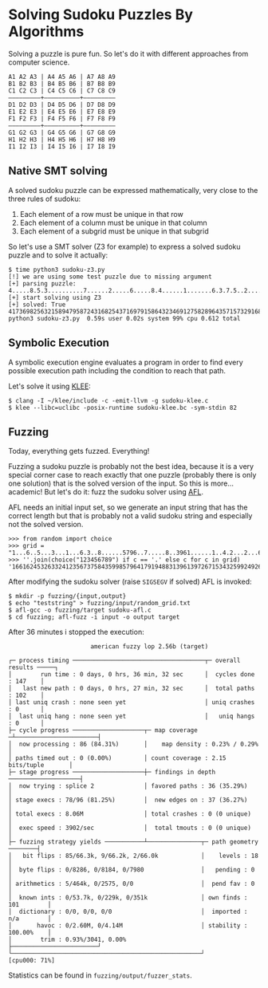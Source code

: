# Solving Sudoku Puzzles By Algorithms

Solving a puzzle is pure fun. So let's do it with different approaches from computer science.

```
A1 A2 A3 | A4 A5 A6 | A7 A8 A9
B1 B2 B3 | B4 B5 B6 | B7 B8 B9
C1 C2 C3 | C4 C5 C6 | C7 C8 C9
–––––––––+––––––––––+–––––––––
D1 D2 D3 | D4 D5 D6 | D7 D8 D9
E1 E2 E3 | E4 E5 E6 | E7 E8 E9
F1 F2 F3 | F4 F5 F6 | F7 F8 F9
–––––––––+––––––––––+–––––––––
G1 G2 G3 | G4 G5 G6 | G7 G8 G9
H1 H2 H3 | H4 H5 H6 | H7 H8 H9
I1 I2 I3 | I4 I5 I6 | I7 I8 I9
```


## Native SMT solving

A solved sudoku puzzle can be expressed mathematically, very close to the three rules of sudoku:

1. Each element of a row must be unique in that row
2. Each element of a column must be unique in that column
3. Each element of a subgrid must be unique in that subgrid

So let's use a SMT solver (Z3 for example) to express a solved sudoku puzzle and to solve it actually:

```
$ time python3 sudoku-z3.py 
[!] we are using some test puzzle due to missing argument
[+] parsing puzzle: 4.....8.5.3..........7......2.....6.....8.4......1.......6.3.7.5..2.....1.4......
[+] start solving using Z3
[+] solved: True
417369825632158947958724316825437169791586432346912758289643571573291684164875293
python3 sudoku-z3.py  0.59s user 0.02s system 99% cpu 0.612 total
```


## Symbolic Execution

A symbolic execution engine evaluates a program in order to find every possible execution path including the condition to reach that path.

Let's solve it using [KLEE](http://klee.github.io):

```
$ clang -I ~/klee/include -c -emit-llvm -g sudoku-klee.c
$ klee --libc=uclibc -posix-runtime sudoku-klee.bc -sym-stdin 82
```


## Fuzzing

Today, everything gets fuzzed. Everything!

Fuzzing a sudoku puzzle is probably not the best idea, because it is a very special corner case to reach exactly that one puzzle (probably there is only one solution) that is the solved version of the input. So this is more... academic! But let's do it: fuzz the sudoku solver using [AFL](http://lcamtuf.coredump.cx/afl/).

AFL needs an initial input set, so we generate an input string that has the correct length but that is probably not a valid sudoku string and especially not the solved version.

```python3
>>> from random import choice
>>> grid = "1...6..5...3...1...6.3..8......5796..7.....8..3961......1..4.2...2...6...8..9...4"
>>> ''.join(choice("123456789") if c == '.' else c for c in grid)
'166162453263324123567375843599857964179194883139613972671534325992492661389198924'
```

After modifying the sudoku solver (raise `SIGSEGV` if solved) AFL is invoked:

```
$ mkdir -p fuzzing/{input,output}
$ echo "teststring" > fuzzing/input/random_grid.txt
$ afl-gcc -o fuzzing/target sudoku-afl.c
$ cd fuzzing; afl-fuzz -i input -o output target
```

After 36 minutes i stopped the execution:

```
                       american fuzzy lop 2.56b (target)

┌─ process timing ─────────────────────────────────────┬─ overall results ─────┐
│        run time : 0 days, 0 hrs, 36 min, 32 sec      │  cycles done : 147    │
│   last new path : 0 days, 0 hrs, 27 min, 32 sec      │  total paths : 102    │
│ last uniq crash : none seen yet                      │ uniq crashes : 0      │
│  last uniq hang : none seen yet                      │   uniq hangs : 0      │
├─ cycle progress ────────────────────┬─ map coverage ─┴───────────────────────┤
│  now processing : 86 (84.31%)       │    map density : 0.23% / 0.29%         │
│ paths timed out : 0 (0.00%)         │ count coverage : 2.15 bits/tuple       │
├─ stage progress ────────────────────┼─ findings in depth ────────────────────┤
│  now trying : splice 2              │ favored paths : 36 (35.29%)            │
│ stage execs : 78/96 (81.25%)        │  new edges on : 37 (36.27%)            │
│ total execs : 8.06M                 │ total crashes : 0 (0 unique)           │
│  exec speed : 3902/sec              │  total tmouts : 0 (0 unique)           │
├─ fuzzing strategy yields ───────────┴───────────────┬─ path geometry ────────┤
│   bit flips : 85/66.3k, 9/66.2k, 2/66.0k            │    levels : 18         │
│  byte flips : 0/8286, 0/8184, 0/7980                │   pending : 0          │
│ arithmetics : 5/464k, 0/2575, 0/0                   │  pend fav : 0          │
│  known ints : 0/53.7k, 0/229k, 0/351k               │ own finds : 101        │
│  dictionary : 0/0, 0/0, 0/0                         │  imported : n/a        │
│       havoc : 0/2.60M, 0/4.14M                      │ stability : 100.00%    │
│        trim : 0.93%/3041, 0.00%                     ├────────────────────────┘
└─────────────────────────────────────────────────────┘          [cpu000: 71%]
```

Statistics can be found in `fuzzing/output/fuzzer_stats`.